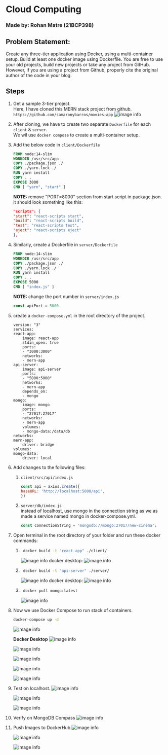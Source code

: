 # Cloud Computing

### Made by: Rohan Matre (21BCP398)

## Problem Statement:
Create any three-tier application using Docker, using a multi-container setup. Build at least one docker image using Dockerfile. You are free to use your old projects, build new projects or take any project from GitHub. However, if you are using a project from Github, properly cite the original author of the code in your blog. 

## Steps 

1. Get a sample 3-tier project. <br>
    Here, I have cloned this MERN stack project from github.
    ``` https://github.com/samaronybarros/movies-app ```
    ![image info](./ss/1.png)

3. After cloning, we have to create two separate ``` Dockerfile ``` for each ``` client ``` & ``` server ```. <br>
We wil use ``` docker compose ``` to create a multi-container setup.

4. Add the below code in ``` client/Dockerfile ```
    ```Dockerfile 
    FROM node:14-slim
    WORKDIR /usr/src/app 
    COPY ./package.json ./ 
    COPY ./yarn.lock ./ 
    RUN yarn install 
    COPY . . 
    EXPOSE 3000 
    CMD [ "yarn", "start" ] 
    ```
    <b>NOTE:</b> remove "PORT=8000" section from start script in package.json. <br>
    it should look something like this:
    ```json
    "scripts": {
    "start": "react-scripts start",
    "build": "react-scripts build",
    "test": "react-scripts test",
    "eject": "react-scripts eject"
    },
    ```

5. Similarly, create a Dockerfile in ``` server/Dockerfile ``` 
    ```Dockerfile 
    FROM node:14-slim
    WORKDIR /usr/src/app
    COPY ./package.json ./
    COPY ./yarn.lock ./
    RUN yarn install
    COPY . .
    EXPOSE 5000
    CMD [ "index.js" ] 
    ```
    <b>NOTE:</b> change the port number in ``` server/index.js ```
    ```js
    const apiPort = 5000
    ```

6. create a ``` docker-compose.yml ``` in the root directory of the project.
    ```docker
    version: "3"
    services:
    react-app:
        image: react-app
        stdin_open: true
        ports: 
        - "3000:3000"
        networks:
        - mern-app
    api-server:
        image: api-server
        ports:
        - "5000:5000"
        networks:
        - mern-app
        depends_on:
        - mongo
    mongo:
        image: mongo
        ports:
        - "27017:27017"
        networks:
        - mern-app
        volumes:
        - mongo-data:/data/db
    networks:
    mern-app:
        driver: bridge
    volumes:
    mongo-data:
        driver: local
    ```

7. Add changes to the following files:
    1. ``` client/src/api/index.js ```
        ```js
        const api = axios.create({
        baseURL: 'http://localhost:5000/api',
        })
        ```
    2. ``` server/db/index.js ``` <br>
        instead of localhost, use mongo in the connection string as we as made a service named mongo in docker-compose.yml.
        ```js
        const connectionString = 'mongodb://mongo:27017/new-cinema';
        ```

8. Open terminal in the root directory of your folder and run these docker commands: <br>
    1. ```bash 
        docker build -t "react-app" ./client/ 
        ```
        ![image info](./ss/2.png)
        docker desktop:
        ![image info](./ss/3.png)

    2. ```bash
        docker build -t "api-server" ./server/  
        ```
        ![image info](./ss/4.png)
        docker desktop:
        ![image info](./ss/5.png)

    3. ```bash
        docker pull mongo:latest
        ```
        ![image info](./ss/6.png)

9. Now we use Docker Compose to run stack of containers.
    ```bash
    docker-compose up -d
    ```
    ![image info](./ss/7.png)<br>

    <b>Docker Desktop</b>
    ![image info](./ss/8.png)

    ![image info](./ss/9.png)

    ![image info](./ss/10.png)

    ![image info](./ss/11.png)

    ![image info](./ss/12.png)

10. Test on localhost.
    ![image info](./ss/13.png)

    ![image info](./ss/14.png)

    ![image info](./ss/15.png)

11. Verify on MongoDB Compass
    ![image info](./ss/16.png)

12. Push Images to DockerHub
    ![image info](./ss/17.png)

    ![image info](./ss/18.png)

    ![image info](./ss/19.png)
